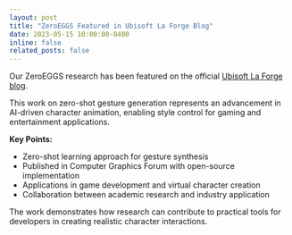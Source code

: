 ```yaml
---
layout: post
title: "ZeroEGGS Featured in Ubisoft La Forge Blog"
date: 2023-05-15 10:00:00-0400
inline: false
related_posts: false
---
```


Our ZeroEGGS research has been featured on the official [Ubisoft La Forge blog](https://www.ubisoft.com/en-us/studio/laforge/news/5ADkkY0BMG9vNSDuUMtkeg/zeroeggs-zeroshot-examplebased-gesture-generation-from-speech).

This work on zero-shot gesture generation represents an advancement in AI-driven character animation, enabling style control for gaming and entertainment applications.

**Key Points:**
- Zero-shot learning approach for gesture synthesis
- Published in Computer Graphics Forum with open-source implementation
- Applications in game development and virtual character creation
- Collaboration between academic research and industry application

The work demonstrates how research can contribute to practical tools for developers in creating realistic character interactions.